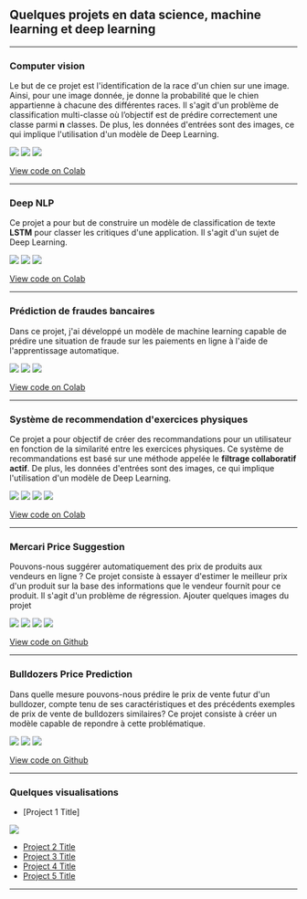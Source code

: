 ## Quelques projets en data science, machine learning et deep learning

---

### Computer vision
<p>Le but de ce projet est l'identification de la race d'un chien sur une image. Ainsi, pour une image donnée, je donne la probabilité que le chien appartienne à chacune des différentes races. Il s'agit d'un problème de classification multi-classe où l’objectif est de prédire correctement une classe parmi <strong>n</strong> classes. De plus, les données d'entrées sont des images, ce qui implique l'utilisation d'un modèle de Deep Learning.
</p>
  
[![](https://img.shields.io/badge/Python-white?logo=Python)](#) [![](https://img.shields.io/badge/Jupyter-white?logo=Jupyter)](#) [![](https://img.shields.io/badge/TensorFlow-white?logo=tensorflow)](#)
  
[View code on Colab](https://colab.research.google.com/drive/1y2qEuqNAQJxy4vXIHbMHrZNzv9Xs0nf0?usp=sharing)

---

### Deep NLP
<p>Ce projet a pour but de construire un modèle de classification de texte <strong>LSTM</strong> pour classer les critiques d'une application. Il s'agit d'un sujet de Deep Learning.
</p>
  
[![](https://img.shields.io/badge/Python-white?logo=Python)](#) [![](https://img.shields.io/badge/Jupyter-white?logo=Jupyter)](#) [![](https://img.shields.io/badge/PyTorch-white?logo=pytorch)](#)
  
[View code on Colab](https://colab.research.google.com/drive/1X8e8oErefGDwdU5MCjMKrYQ2LsrCyA6_?usp=sharing)

---
  
### Prédiction de fraudes bancaires
<p>Dans ce projet, j'ai développé un modèle de machine learning capable de prédire une situation de fraude sur les paiements en ligne à l'aide de l'apprentissage automatique.
</p>
  
[![](https://img.shields.io/badge/Python-white?logo=Python)](#) [![](https://img.shields.io/badge/Jupyter-white?logo=Jupyter)](#) [![](https://img.shields.io/badge/sklearn-white?logo=scikitlearn)](#)
  
[View code on Colab](https://colab.research.google.com/drive/1eei4RjOujFreRnKs6iRlgv6mVEmWiIDm?usp=sharing)

---
  
### Système de recommendation d'exercices physiques
<p>Ce projet a pour objectif de créer des recommandations pour un utilisateur en fonction de la similarité entre les exercices physiques. Ce système de recommandations est basé sur une méthode appelée le <strong>filtrage collaboratif actif</strong>. De plus, les données d'entrées sont des images, ce qui implique l'utilisation d'un modèle de Deep Learning.
</p>
  
[![](https://img.shields.io/badge/Python-white?logo=Python)](#) [![](https://img.shields.io/badge/Jupyter-white?logo=Jupyter)](#) [![](https://img.shields.io/badge/sklearn-white?logo=scikitlearn)](#) [![](https://img.shields.io/badge/HistGradientBoosting-white?logo=HistGradientBoosting)](#)
  
[View code on Colab](https://colab.research.google.com/drive/1CfFEmdly9sQrRkHiZDRy5HqIqndeQa7l?usp=sharing)

---

### Mercari Price Suggestion
<p>Pouvons-nous suggérer automatiquement des prix de produits aux vendeurs en ligne ?  
  Ce projet consiste à essayer d'estimer le meilleur prix d'un produit sur la base des informations que le vendeur fournit pour ce produit.
  Il s'agit d'un problème de régression.
  Ajouter quelques images du projet
</p>

[![](https://img.shields.io/badge/Python-white?logo=Python)](#) [![](https://img.shields.io/badge/Jupyter-white?logo=Jupyter)](#) [![](https://img.shields.io/badge/sklearn-white?logo=scikitlearn)](#) [![](https://img.shields.io/badge/CatBoost-white?logo=catboost)](#)

[View code on Github](https://github.com/KwassiSenam/end-to-end-structured-data-projects/blob/16085cb285cf3fe31d09e683b463a1aabb17ad25/mercari-price-suggestion/mercari_price_suggestion.ipynb)

---
  
### Bulldozers Price Prediction
<p>Dans quelle mesure pouvons-nous prédire le prix de vente futur d'un bulldozer, compte tenu de ses caractéristiques et des précédents exemples de prix de vente de bulldozers similaires?  
  Ce projet consiste à créer un modèle capable de repondre à cette problématique. </p>
 
[![](https://img.shields.io/badge/Python-white?logo=Python)](#) [![](https://img.shields.io/badge/Jupyter-white?logo=Jupyter)](#) [![](https://img.shields.io/badge/sklearn-white?logo=scikitlearn)](#)

[View code on Github](https://github.com/KwassiSenam/end-to-end-structured-data-projects/blob/16085cb285cf3fe31d09e683b463a1aabb17ad25/bulldozer-price-prediction-project/bulldozer-sale-price.ipynb)

---

### Quelques visualisations

- [Project 1 Title]
 <img src="images/dummy_thumbnail.jpg?raw=true"/>
 
- [Project 2 Title](http://example.com/)
- [Project 3 Title](http://example.com/)
- [Project 4 Title](http://example.com/)
- [Project 5 Title](http://example.com/)

---

